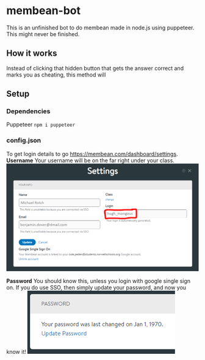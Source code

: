 # membean-bot
This is an unfinished bot to do membean made in node.js using puppeteer.
This might never be finished.

## How it works
Instead of clicking that hidden button that gets the answer correct and marks you as cheating, this method will 

## Setup

### Dependencies
Puppeteer
`npm i puppeteer`
### config.json
To get login details to go https://membean.com/dashboard/settings.
**Username**
Your username will be on the far right under your class.
![Finding your username](https://github.com/Colep14/membean-bot/blob/main/username.png?raw=true)

**Password**
You should know this, unless you login with google single sign on.
If you do use SSO, then simply update your password, and now you know it!
![Updating your password.](https://github.com/Colep14/membean-bot/blob/main/pwd.png?raw=true)
